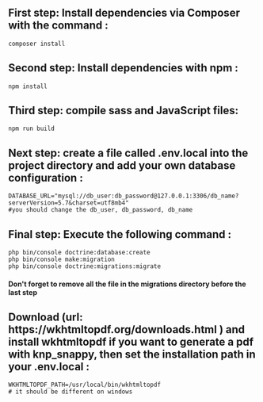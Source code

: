  <h2>First step: Install dependencies via Composer with the command :</h2>
  
    composer install
 
 <h2>Second step: Install dependencies with npm :</h2>

    npm install

 <h2>Third step: compile sass and JavaScript files:</h2>
 
    npm run build
    
 <h2>Next step: create a file called .env.local into the project directory and add your own database configuration :</h2>
 
    DATABASE_URL="mysql://db_user:db_password@127.0.0.1:3306/db_name?serverVersion=5.7&charset=utf8mb4"
    #you should change the db_user, db_password, db_name

 <h2>Final step: Execute the following command :</h2>
 
    php bin/console doctrine:database:create
    php bin/console make:migration
    php bin/console doctrine:migrations:migrate
    
 <h4>Don't forget to remove all the file in the migrations directory before the last step</h4>
    
 <h2>Download (url: https://wkhtmltopdf.org/downloads.html ) and install wkhtmltopdf if you want to generate a pdf with knp_snappy, then set the installation path in your .env.local :</h2>
 
    WKHTMLTOPDF_PATH=/usr/local/bin/wkhtmltopdf
    # it should be different on windows

